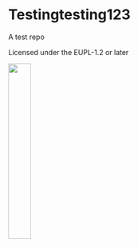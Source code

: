 # Testingtesting123
A test repo

Licensed under the EUPL-1.2 or later

<img width="30%" src="https://github.com/user-attachments/assets/c3051e0a-788e-4bcb-aab9-c2c9fedf5a31">
